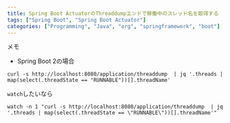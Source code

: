 ```yaml
---
title: Spring Boot ActuatorのThreaddumpエンドで稼働中のスレッド名を取得する
tags: ["Spring Boot", "Spring Boot Actuator"]
categories: ["Programming", "Java", "org", "springframework", "boot"]
---
```


メモ

* Spring Boot 2の場合

```
curl -s http://localhost:8080/application/threaddump  | jq '.threads | map(select(.threadState == "RUNNABLE"))[].threadName'
```

`watch`したいなら

```
watch -n 1 "curl -s http://localhost:8080/application/threaddump  | jq '.threads | map(select(.threadState == \"RUNNABLE\"))[].threadName'"
```

